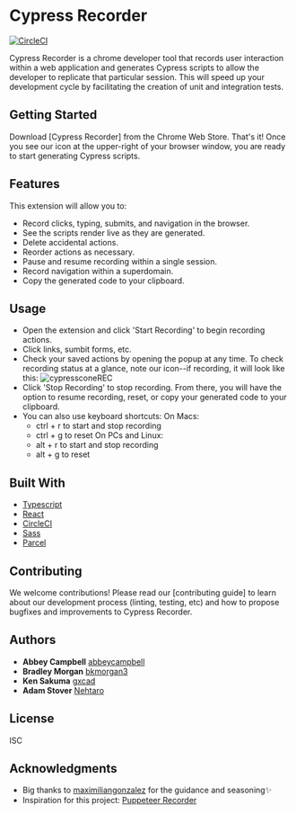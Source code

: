 # Cypress Recorder
[![CircleCI](https://circleci.com/gh/KabaLabs/Cypress-Recorder/tree/master.svg?style=svg)](https://circleci.com/gh/KabaLabs/Cypress-Recorder/tree/master)

Cypress Recorder is a chrome developer tool that records user interaction within a web application and generates Cypress scripts to allow the developer to replicate that particular session. This will speed up your development cycle by facilitating the creation of unit and integration tests.

## Getting Started

Download [Cypress Recorder] from the Chrome Web Store. That's it! Once you see our icon at the upper-right of your browser window, you are ready to start generating Cypress scripts.

## Features

This extension will allow you to:

* Record clicks, typing, submits, and navigation in the browser.
* See the scripts render live as they are generated.
* Delete accidental actions.
* Reorder actions as necessary.
* Pause and resume recording within a single session.
* Record navigation within a superdomain.
* Copy the generated code to your clipboard.

## Usage

* Open the extension and click 'Start Recording' to begin recording actions.
* Click links, sumbit forms, etc.
* Check your saved actions by opening the popup at any time. To check recording status at a glance, note our icon--if recording, it will look like this: ![cypressconeREC](https://user-images.githubusercontent.com/22487388/67896806-5973e600-fb1a-11e9-8ee8-87b1e8338e3e.png)
* Click 'Stop Recording' to stop recording. From there, you will have the option to resume recording, reset, or copy your generated code to your clipboard.
* You can also use keyboard shortcuts: 
    On Macs:
    - ctrl + r to start and stop recording
    - ctrl + g to reset
    On PCs and Linux:
    - alt + r to start and stop recording
    - alt + g to reset

## Built With

* [Typescript](https://www.typescriptlang.org/)
* [React](https://reactjs.org/)
* [CircleCI](https://circleci.com/)
* [Sass](https://sass-lang.com/)
* [Parcel](https://parceljs.org/)

## Contributing

We welcome contributions! Please read our [contributing guide] to learn about our development process (linting, testing, etc) and how to propose bugfixes and improvements to Cypress Recorder.

## Authors

* **Abbey Campbell** [abbeycampbell](https://github.com/abbeycampbell)
* **Bradley Morgan**  [bkmorgan3](https://github.com/bkmorgan3)
* **Ken Sakuma** [gxcad](https://github.com/gxcad)
* **Adam Stover** [Nehtaro](https://github.com/Nehtaro)

## License 

ISC

## Acknowledgments

* Big thanks to [maximiliangonzalez](https://github.com/maximiliangonzalez) for the guidance and seasoning:sparkles:
* Inspiration for this project: [Puppeteer Recorder](https://github.com/checkly/puppeteer-recorder) 
